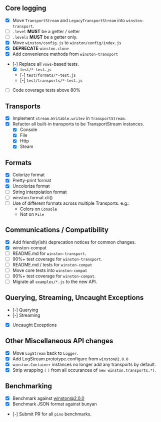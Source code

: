 
## Core logging
- [x] Move `TransportStream` and `LegacyTransportStream` into `winston-transport`.
- [ ] `.level` **MUST** be a getter / setter
- [ ] `.levels` **MUST** be a getter only.
- [x] Move `winston/config.js` to `winston/config/index.js`
- [x] **DEPRECATE** `winston.clone`
- [x] Add convenience methods from `winston-transport`
- [-] Replace all `vows`-based tests.
  - [x] `test/*-test.js`
  - [-] `test/formats/*-test.js` 
  - [-] `test/transports/*-test.js` 
- [ ] Code coverage tests above 80%

## Transports
- [x] Implement `stream.Writable.writev` in `TransportStream`.
- [x] Refactor all built-in transports to be TransportStream instances.
  - [x] Console
  - [x] File
  - [x] Http
  - [x] Steam

## Formats
- [x] Colorize format
- [x] Pretty-print format
- [x] Uncolorize format
- [ ] String interpolation format
- [ ] winston.format.cli()
- [ ] Use of different formats across multiple Transports. e.g.:
  - Colors on `Console`
  - Not on `File`

## Communications / Compatibility
- [x] Add friendly(ish) deprecation notices for common changes.
- [x] winston-compat
- [ ] README.md  for `winston-transport`.
- [ ] 90%+ test coverage for `winston-transport`.
- [ ] README.md / tests for `winston-compat`
- [ ] Move core tests into `winston-compat`
- [ ] 90%+ test coverage for `winston-compat`.
- [ ] Migrate all `examples/*.js` to the new API.

## Querying, Streaming, Uncaught Exceptions

- [-] Querying
- [-] Streaming
- [x] Uncaught Exceptions

## Other Miscellaneous API changes

- [x] Move `LogStream` back to `Logger`.
- [x] Add LogStream.prototype.configure from `winston@2.0.0`
- [x] `winston.Container` instances no longer add any transports by default.
- [x] Strip wrapping `(` `)` from all occurances of `new winston.transports.*)`.

## Benchmarking

- [x] Benchmark against winston@2.0.0
- [x] Benchmark JSON format against bunyan
- [-] Submit PR for all `pino` benchmarks.
